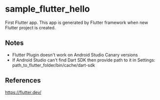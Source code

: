 # sample_flutter_hello
First Flutter app. This app is generated by Flutter framework when new Flutter project is created.

## Notes
* Flutter Plugin doesn't work on Android Studio Canary versions
* If Android Studio can't find Dart SDK then provide path to it in Settings: path_to_flutter_folder/bin/cache/dart-sdk

## References
https://flutter.dev/